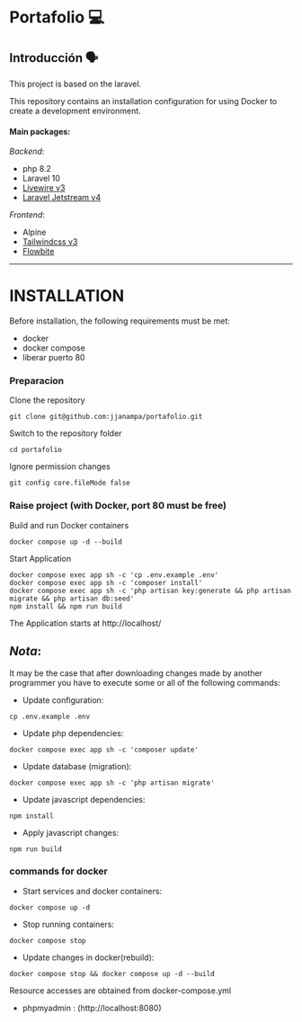 # Portafolio 💻

## Introducción 🗣️

This project is based on the laravel.

This repository contains an installation configuration for using Docker to create a development environment.

#### Main packages:

_Backend_:
- php 8.2
- Laravel 10
- [Livewire v3](https://github.com/livewire/livewire)
- [Laravel Jetstream v4](https://jetstream.laravel.com/introduction.html)

_Frontend_:

-   Alpine
-   [Tailwindcss v3](https://tailwindcss.com/docs/width)
-   [Flowbite](https://flowbite.com/)

---

# INSTALLATION

Before installation, the following requirements must be met:

-   docker
-   docker compose
-   liberar puerto 80

### Preparacion

Clone the repository

    git clone git@github.com:jjanampa/portafolio.git

Switch to the repository folder

    cd portafolio

Ignore permission changes

```
git config core.fileMode false
```

### Raise project (with Docker, port 80 must be free)

Build and run Docker containers

    docker compose up -d --build

Start Application

```shell
docker compose exec app sh -c 'cp .env.example .env'
docker compose exec app sh -c 'composer install'
docker compose exec app sh -c 'php artisan key:generate && php artisan migrate && php artisan db:seed'
npm install && npm run build
```


The Application starts at http://localhost/

## _Nota_:

It may be the case that after downloading changes made by another programmer you have to execute some or all of the following commands:

-   Update configuration:

```shell
cp .env.example .env
```

-   Update php dependencies:

```shell
docker compose exec app sh -c 'composer update'
```

-   Update database (migration):

```shell
docker compose exec app sh -c 'php artisan migrate'
```

-   Update javascript dependencies:

```shell
npm install
```

-   Apply javascript changes:

```shell
npm run build
```

### commands for docker

-   Start services and docker containers:

```shell
docker compose up -d
```

-   Stop running containers:

```shell
docker compose stop
```

-   Update changes in docker(rebuild):

```shell
docker compose stop && docker compose up -d --build
```

Resource accesses are obtained from docker-compose.yml

-   phpmyadmin : (http://localhost:8080)
